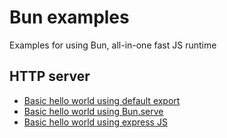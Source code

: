 # Bun examples
Examples for using Bun, all-in-one fast JS runtime

## HTTP server

- [Basic hello world using default export](./hello_world_export.js)
- [Basic hello world using Bun.serve](./hello_world_serve.js)
- [Basic hello world using express JS](./hello_world_express.js)
